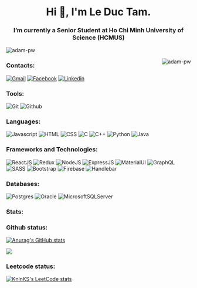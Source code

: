 <h1 align="center">Hi 👋, I'm Le Duc Tam.</h1>
<h3 align="center"> I’m currently a Senior Student at Ho Chi Minh University of Science (HCMUS) </h3>

<div align=left>
  <img src="https://komarev.com/ghpvc/?username=Kouvuli&label=Profile%20views&color=0e75b6&style=flat"alt="adam-pw" />
</div>
<p><img align="right" src="https://github.com/Adam-pw/Adam-pw/blob/main/animation_500_kxa883sd.gif" alt="adam-pw" /></p>

### Contacts:

[![Gmail](https://img.shields.io/badge/Gmail-D14836?style=for-the-badge&logo=gmail&logoColor=white)](mailto:ldtam.110201@gmail.com)
[![Facebook](https://img.shields.io/badge/Facebook-1877F2?style=for-the-badge&logo=facebook&logoColor=white)](https://www.facebook.com/tam.leduc.3150/)
[![Linkedin](https://img.shields.io/badge/LinkedIn-0077B5?style=for-the-badge&logo=linkedin&logoColor=white)](https://www.linkedin.com/in/kouvuli/)

### Tools:

![Git](https://img.shields.io/badge/GIT-E44C30?style=for-the-badge&logo=git&logoColor=white)
![Github](https://img.shields.io/badge/GitHub-100000?style=for-the-badge&logo=github&logoColor=white)

### Languages:

![Javascript](https://img.shields.io/badge/JavaScript-323330?style=for-the-badge&logo=javascript&logoColor=F7DF1E)
![HTML](https://img.shields.io/badge/HTML5-E34F26?style=for-the-badge&logo=html5&logoColor=white)
![CSS](https://img.shields.io/badge/CSS3-1572B6?style=for-the-badge&logo=css3&logoColor=white)
![C](https://img.shields.io/badge/C-00599C?style=for-the-badge&logo=c&logoColor=white)
![C++](https://img.shields.io/badge/C%2B%2B-00599C?style=for-the-badge&logo=c%2B%2B&logoColor=white)
![Python](https://img.shields.io/badge/Python-FFD43B?style=for-the-badge&logo=python&logoColor=blue)
![Java](https://img.shields.io/badge/Java-ED8B00?style=for-the-badge&logo=java&logoColor=white)

### Frameworks and Technologies:

![ReactJS](https://img.shields.io/badge/React-20232A?style=for-the-badge&logo=react&logoColor=61DAFB)
![Redux](https://img.shields.io/badge/Redux-593D88?style=for-the-badge&logo=redux&logoColor=white)
![NodeJS](https://img.shields.io/badge/Node.js-339933?style=for-the-badge&logo=nodedotjs&logoColor=white)
![ExpressJS](https://img.shields.io/badge/Express.js-000000?style=for-the-badge&logo=express&logoColor=white)
![MaterialUI](https://img.shields.io/badge/Material%20UI-007FFF?style=for-the-badge&logo=mui&logoColor=white)
![GraphQL](https://img.shields.io/badge/GraphQl-E10098?style=for-the-badge&logo=graphql&logoColor=white)
![SASS](https://img.shields.io/badge/Sass-CC6699?style=for-the-badge&logo=sass&logoColor=white)
![Bootstrap](https://img.shields.io/badge/Bootstrap-563D7C?style=for-the-badge&logo=bootstrap&logoColor=white)
![Firebase](https://img.shields.io/badge/firebase-ffca28?style=for-the-badge&logo=firebase&logoColor=black)
![Handlebar](https://img.shields.io/badge/Handlebars.js-f0772b?style=for-the-badge&logo=handlebarsdotjs&logoColor=black)

### Databases:

![Postgres](https://img.shields.io/badge/PostgreSQL-316192?style=for-the-badge&logo=postgresql&logoColor=white)
![Oracle](https://img.shields.io/badge/Oracle-F80000?style=for-the-badge&logo=oracle&logoColor=white)
![MicrosoftSQLServer](https://img.shields.io/badge/Microsoft%20SQL%20Sever-CC2927?style=for-the-badge&logo=microsoft%20sql%20server&logoColor=white)

### Stats:
<h3 align="left">Github status:</h3>

[![Anurag's GitHub stats](https://github-readme-stats.vercel.app/api?username=Kouvuli&theme=react)](https://github.com/anuraghazra/github-readme-stats)

<img  src="https://github-readme-stats.vercel.app/api/top-langs/?username=Kouvuli&repo=github-readme-stats&layout=compact&show_icons=true&hide_border=true&theme=react&langs_count=10" />


<h3 align="left">Leetcode status:</h3>

[![KnlnKS's LeetCode stats](https://leetcode-stats-six.vercel.app/api?username=kouvuli&theme=dark)](https://github.com/KnlnKS/leetcode-stats)
<!--
**Kouvuli/Kouvuli** is a ✨ _special_ ✨ repository because its `README.md` (this file) appears on your GitHub profile.
